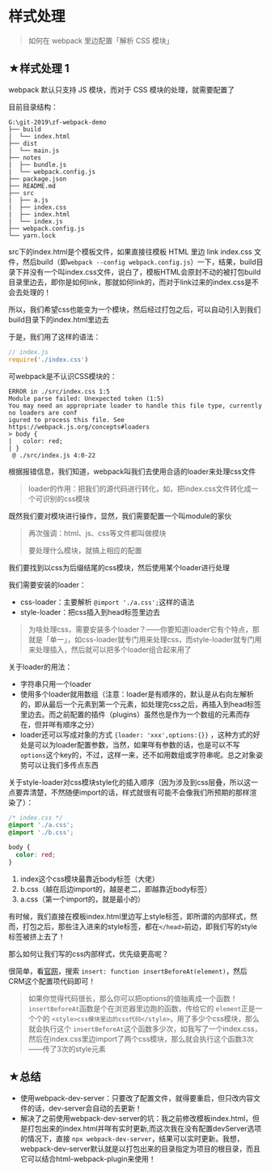 # 样式处理

> 如何在 webpack 里边配置「解析 CSS 模块」

## ★样式处理 1

webpack 默认只支持 JS 模块，而对于 CSS 模块的处理，就需要配置了

目前目录结构：

```
G:\git-2019\zf-webpack-demo
├── build
|  └── index.html
├── dist
|  └── main.js
├── notes
|  ├── bundle.js
|  └── webpack.config.js
├── package.json
├── README.md
├── src
|  ├── a.js
|  ├── index.css
|  ├── index.html
|  └── index.js
├── webpack.config.js
└── yarn.lock
```

src下的index.html是个模板文件，如果直接往模板 HTML 里边 link index.css 文件，然后build（即`webpack --config webpack.config.js`）一下，结果，build目录下并没有一个叫index.css文件，说白了，模板HTML会原封不动的被打包build目录里边去，即你是如何link，那就如何link的，而对于link过来的index.css是不会去处理的！

所以，我们希望css也能变为一个模块，然后经过打包之后，可以自动引入到我们build目录下的index.html里边去

于是，我们用了这样的语法：

``` js
// index.js
require('./index.css')
```

可webpack是不认识CSS模块的：

```
ERROR in ./src/index.css 1:5
Module parse failed: Unexpected token (1:5)
You may need an appropriate loader to handle this file type, currently no loaders are conf
igured to process this file. See https://webpack.js.org/concepts#loaders
> body {
|   color: red;
| }
 @ ./src/index.js 4:0-22
```

根据报错信息，我们知道，webpack叫我们去使用合适的loader来处理css文件

> loader的作用：把我们的源代码进行转化，如，把index.css文件转化成一个可识别的css模块

既然我们要对模块进行操作，显然，我们需要配置一个叫module的家伙

> 再次强调：html、js、css等文件都叫做模块
> 
> 要处理什么模块，就搞上相应的配置

我们要找到以css为后缀结尾的css模块，然后使用某个loader进行处理

我们需要安装的loader：

- css-loader：主要解析 `@import './a.css';`这样的语法
- style-loader：把css插入到head标签里边去

> 为啥处理css，需要安装多个loader？——你要知道loader它有个特点，那就是「单一」，如css-loader就专门用来处理css，而style-loader就专门用来处理插入，然后就可以把多个loader组合起来用了

关于loader的用法：

- 字符串只用一个loader
- 使用多个loader就用数组（注意：loader是有顺序的，默认是从右向左解析的，即从最后一个元素到第一个元素，如处理完css之后，再插入到head标签里边去。而之前配置的插件（plugins）虽然也是作为一个数组的元素而存在，但并咩有顺序之分）
- loader还可以写成对象的方式 `{loader: 'xxx',options:{}}` ，这种方式的好处是可以为loader配置参数，当然，如果咩有参数的话，也是可以不写 `options`这个key的，不过，这样一来，还不如用数组或字符串呢。总之对象姿势可以让我们多传点东西

关于style-loader对css模块style化的插入顺序（因为涉及到css层叠，所以这一点要弄清楚，不然随便import的话，样式就很有可能不会像我们所预期的那样渲染了）：

``` css
/* index.css */
@import './a.css';
@import './b.css';

body {
  color: red;
}
```

1. index这个css模块最靠近body标签（大佬）
2. b.css（越在后边import的，越是老二，即越靠近body标签）
3. a.css（第一个import的，就是最小的）

有时候，我们直接在模板index.html里边写上style标签，即所谓的内部样式，然而，打包之后，那些注入进来的style标签，都在`</head>`前边，即我们写的style标签被挤上去了！

那么如何让我们写的css内部样式，优先级更高呢？

很简单，看[官网](https://github.com/webpack-contrib/style-loader)，搜索 `insert: function insertBeforeAt(element)`，然后CRM这个配置项代码即可！

> 如果你觉得代码很长，那么你可以把options的值抽离成一个函数！ `insertBeforeAt`函数是个在浏览器里边跑的函数，传给它的 `element`正是一个个的 `<style>css模块里边的css代码</style>`，用了多少个css模块，那么就会执行这个 `insertBeforeAt`这个函数多少次，如我写了一个index.css，然后在index.css里边import了两个css模块，那么就会执行这个函数3次——传了3次的style元素







































## ★总结

- 使用webpack-dev-server：只要改了配置文件，就得要重启，但只改内容文件的话，dev-server会自动的去更新！
- 解决了之前使用webpack-dev-server的坑：我之前修改模板index.html，但是打包出来的index.html并咩有实时更新,而这次我在没有配置devServer选项的情况下，直接 `npx webpack-dev-server`，结果可以实时更新。我想，webpack-dev-server默认就是以打包出来的目录指定为项目的根目录，而且它可以结合html-webpack-plugin来使用！


















